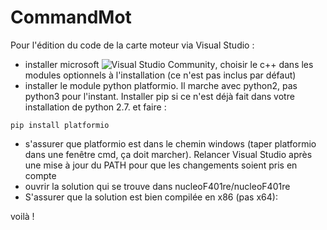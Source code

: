 # CommandMot

Pour l'édition du code de la carte moteur via Visual Studio :

- installer microsoft ![Visual Studio Community](https://www.visualstudio.com/en-us/downloads/download-visual-studio-vs.aspx), choisir le c++ dans les modules optionnels à l'installation (ce n'est pas inclus par défaut)
- installer le module python platformio. Il marche avec python2, pas python3 pour l'instant. Installer pip si ce n'est déjà fait dans votre installation de python 2.7. et faire :

```
pip install platformio
```
- s'assurer que platformio est dans le chemin windows (taper platformio dans une fenêtre cmd, ça doit marcher). Relancer Visual Studio après une mise à jour du PATH pour que les changements soient pris en compte
- ouvrir la solution qui se trouve dans nucleoF401re/nucleoF401re
- S'assurer que la solution est bien compilée en x86 (pas x64):


voilà !
